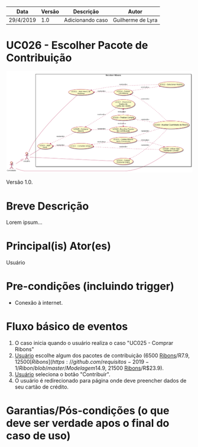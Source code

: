 | Data       | Versão  | Descrição       | Autor            |
| ---------- | ------- | --------------- | ---------------- |
| 29/4/2019 | 1.0 | Adicionando caso | Guilherme de Lyra |


# UC026 - Escolher Pacote de Contribuição


![diagrama](Receber_Ribons.png)

Versão 1.0.

# Breve Descrição
Lorem ipsum...

# Principal(is) Ator(es)
Usuário

# Pre-condições (incluindo trigger)
* Conexão à internet.

# Fluxo básico de eventos
1. O caso inicia quando o usuário realiza o caso "UC025 - Comprar Ribons"
1. [Usuário](https://github.com/requisitos-2019-1/Ribon/blob/master/Modelagem%20de%20Requisitos/Lexicos/Usuário.md) escolhe algum dos pacotes de contribuição (6500 [Ribons](https://github.com/requisitos-2019-1/Ribon/blob/master/Modelagem%20de%20Requisitos/Lexicos/Ribon.md)/R$7.9, 12500 [Ribons](https://github.com/requisitos-2019-1/Ribon/blob/master/Modelagem%20de%20Requisitos/Lexicos/Ribon.md)/R$14.9, 21500 [Ribons](https://github.com/requisitos-2019-1/Ribon/blob/master/Modelagem%20de%20Requisitos/Lexicos/Ribon.md)/R$23.9).
1. [Usuário](https://github.com/requisitos-2019-1/Ribon/blob/master/Modelagem%20de%20Requisitos/Lexicos/Usuário.md) seleciona o botão "Contribuir".
1. O usuário é redirecionado para página onde deve preencher dados de seu cartão de crédito.


# Garantias/Pós-condições (o que deve ser verdade apos o final do caso de uso)
